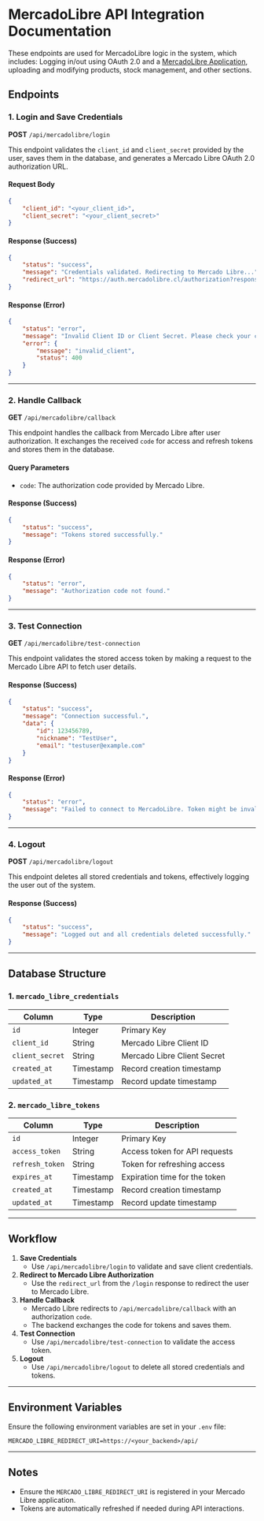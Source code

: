 # MercadoLibre API Integration Documentation
These endpoints are used for MercadoLibre logic in the system, which includes: Logging in/out using OAuth 2.0 and a [MercadoLibre Application](https://developers.mercadolibre.cl/es_ar/crea-una-aplicacion-en-mercado-libre-es), uploading and modifying products, stock management, and other sections.

## Endpoints

### 1. **Login and Save Credentials**
**POST** `/api/mercadolibre/login`

This endpoint validates the `client_id` and `client_secret` provided by the user, saves them in the database, and generates a Mercado Libre OAuth 2.0 authorization URL.

#### Request Body
```json
{
    "client_id": "<your_client_id>",
    "client_secret": "<your_client_secret>"
}
```

#### Response (Success)
```json
{
    "status": "success",
    "message": "Credentials validated. Redirecting to Mercado Libre...",
    "redirect_url": "https://auth.mercadolibre.cl/authorization?response_type=code&client_id=<your_client_id>&redirect_uri=https://<your_backend>/api/mercadolibre/callback"
}
```

#### Response (Error)
```json
{
    "status": "error",
    "message": "Invalid Client ID or Client Secret. Please check your credentials.",
    "error": {
        "message": "invalid_client",
        "status": 400
    }
}
```

---

### 2. **Handle Callback**
**GET** `/api/mercadolibre/callback`

This endpoint handles the callback from Mercado Libre after user authorization. It exchanges the received `code` for access and refresh tokens and stores them in the database.

#### Query Parameters
- `code`: The authorization code provided by Mercado Libre.

#### Response (Success)
```json
{
    "status": "success",
    "message": "Tokens stored successfully."
}
```

#### Response (Error)
```json
{
    "status": "error",
    "message": "Authorization code not found."
}
```

---

### 3. **Test Connection**
**GET** `/api/mercadolibre/test-connection`

This endpoint validates the stored access token by making a request to the Mercado Libre API to fetch user details.

#### Response (Success)
```json
{
    "status": "success",
    "message": "Connection successful.",
    "data": {
        "id": 123456789,
        "nickname": "TestUser",
        "email": "testuser@example.com"
    }
}
```

#### Response (Error)
```json
{
    "status": "error",
    "message": "Failed to connect to MercadoLibre. Token might be invalid."
}
```

---

### 4. **Logout**
**POST** `/api/mercadolibre/logout`

This endpoint deletes all stored credentials and tokens, effectively logging the user out of the system.

#### Response (Success)
```json
{
    "status": "success",
    "message": "Logged out and all credentials deleted successfully."
}
```

---

## Database Structure

### 1. `mercado_libre_credentials`
| Column         | Type     | Description                     |
|----------------|----------|---------------------------------|
| `id`           | Integer  | Primary Key                     |
| `client_id`    | String   | Mercado Libre Client ID         |
| `client_secret`| String   | Mercado Libre Client Secret     |
| `created_at`   | Timestamp| Record creation timestamp       |
| `updated_at`   | Timestamp| Record update timestamp         |

### 2. `mercado_libre_tokens`
| Column         | Type     | Description                     |
|----------------|----------|---------------------------------|
| `id`           | Integer  | Primary Key                     |
| `access_token` | String   | Access token for API requests   |
| `refresh_token`| String   | Token for refreshing access     |
| `expires_at`   | Timestamp| Expiration time for the token   |
| `created_at`   | Timestamp| Record creation timestamp       |
| `updated_at`   | Timestamp| Record update timestamp         |

---

## Workflow

1. **Save Credentials**
   - Use `/api/mercadolibre/login` to validate and save client credentials.
2. **Redirect to Mercado Libre Authorization**
   - Use the `redirect_url` from the `/login` response to redirect the user to Mercado Libre.
3. **Handle Callback**
   - Mercado Libre redirects to `/api/mercadolibre/callback` with an authorization `code`.
   - The backend exchanges the code for tokens and saves them.
4. **Test Connection**
   - Use `/api/mercadolibre/test-connection` to validate the access token.
5. **Logout**
   - Use `/api/mercadolibre/logout` to delete all stored credentials and tokens.

---

## Environment Variables

Ensure the following environment variables are set in your `.env` file:

```env
MERCADO_LIBRE_REDIRECT_URI=https://<your_backend>/api/
```

---

## Notes
- Ensure the `MERCADO_LIBRE_REDIRECT_URI` is registered in your Mercado Libre application.
- Tokens are automatically refreshed if needed during API interactions.
